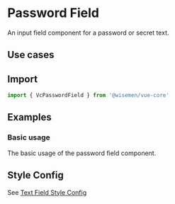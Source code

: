 # Password Field

An input field component for a password or secret text.

## Use cases

<BulletList
  :items="[
    {
      description: 'When you want to allow users to input a password or secret text.',
      variant: 'good',
    },
  ]"
/>

## Import

```ts
import { VcPasswordField } from '@wisemen/vue-core'
```

<!-- @include: ./password-field-meta.md -->

## Examples

### Basic usage
The basic usage of the password field component.

<ComponentPreview name="password-field/basic" />


## Style Config

See <a href="/vue-core/components/text-field/text-field.html#style-config">Text Field Style Config</a>